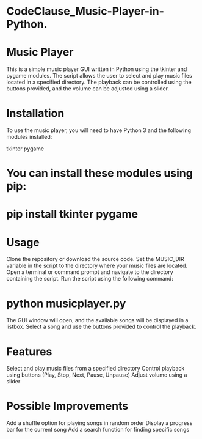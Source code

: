 # CodeClause_Music-Player-in-Python.
# Music Player
This is a simple music player GUI written in Python using the tkinter and pygame modules. The script allows the user to select and play music files located in a specified directory. The playback can be controlled using the buttons provided, and the volume can be adjusted using a slider.
# Installation
To use the music player, you will need to have Python 3 and the following modules installed:

tkinter
pygame
# You can install these modules using pip:

# pip install tkinter pygame
# Usage
Clone the repository or download the source code.
Set the MUSIC_DIR variable in the script to the directory where your music files are located.
Open a terminal or command prompt and navigate to the directory containing the script.
Run the script using the following command:
# python musicplayer.py
The GUI window will open, and the available songs will be displayed in a listbox. Select a song and use the buttons provided to control the playback.
# Features
Select and play music files from a specified directory
Control playback using buttons (Play, Stop, Next, Pause, Unpause)
Adjust volume using a slider
# Possible Improvements
Add a shuffle option for playing songs in random order
Display a progress bar for the current song
Add a search function for finding specific songs

